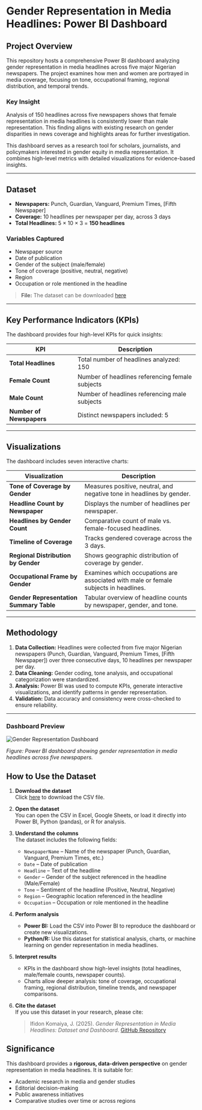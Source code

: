 # Gender Representation in Media Headlines: Power BI Dashboard

## Project Overview
This repository hosts a comprehensive Power BI dashboard analyzing gender representation in media headlines across five major Nigerian newspapers. The project examines how men and women are portrayed in media coverage, focusing on tone, occupational framing, regional distribution, and temporal trends. 

### Key Insight
Analysis of 150 headlines across five newspapers shows that female representation in media headlines is consistently lower than male representation. This finding aligns with existing research on gender disparities in news coverage and highlights areas for further investigation.


This dashboard serves as a research tool for scholars, journalists, and policymakers interested in gender equity in media representation. It combines high-level metrics with detailed visualizations for evidence-based insights.

---

## Dataset
- **Newspapers:** Punch, Guardian, Vanguard, Premium Times, [Fifth Newspaper]  
- **Coverage:** 10 headlines per newspaper per day, across 3 days  
- **Total Headlines:** 5 × 10 × 3 = **150 headlines**  

### Variables Captured
- Newspaper source  
- Date of publication  
- Gender of the subject (male/female)  
- Tone of coverage (positive, neutral, negative)  
- Region  
- Occupation or role mentioned in the headline  

> **File:**
>The dataset can be downloaded [here](https://github.com/Janetkomaiya/E-commerce-Projects/blob/main/Newspaper%20Headlines.csv)


---

## Key Performance Indicators (KPIs)
The dashboard provides four high-level KPIs for quick insights:

| KPI | Description |
|-----|-------------|
| **Total Headlines** | Total number of headlines analyzed: 150 |
| **Female Count** | Number of headlines referencing female subjects |
| **Male Count** | Number of headlines referencing male subjects |
| **Number of Newspapers** | Distinct newspapers included: 5 |

---

## Visualizations
The dashboard includes seven interactive charts:

| Visualization | Description |
|---------------|-------------|
| **Tone of Coverage by Gender** | Measures positive, neutral, and negative tone in headlines by gender. |
| **Headline Count by Newspaper** | Displays the number of headlines per newspaper. |
| **Headlines by Gender Count** | Comparative count of male vs. female-focused headlines. |
| **Timeline of Coverage** | Tracks gendered coverage across the 3 days. |
| **Regional Distribution by Gender** | Shows geographic distribution of coverage by gender. |
| **Occupational Frame by Gender** | Examines which occupations are associated with male or female subjects in headlines. |
| **Gender Representation Summary Table** | Tabular overview of headline counts by newspaper, gender, and tone. |

---

## Methodology
1. **Data Collection:** Headlines were collected from five major Nigerian newspapers (Punch, Guardian, Vanguard, Premium Times, [Fifth Newspaper]) over three consecutive days, 10 headlines per newspaper per day.  
2. **Data Cleaning:** Gender coding, tone analysis, and occupational categorization were standardized.  
3. **Analysis:** Power BI was used to compute KPIs, generate interactive visualizations, and identify patterns in gender representation.  
4. **Validation:** Data accuracy and consistency were cross-checked to ensure reliability.

---

### Dashboard Preview

![Gender Representation Dashboard](https://raw.githubusercontent.com/Janetkomaiya/Gender-Representation-in-Media-Headlines/d28c469bbc0bfb6b40fa9b059e4f52d05b68ecf2/gender_representation_Dashboard.png)

*Figure: Power BI dashboard showing gender representation in media headlines across five newspapers.*

## How to Use the Dataset

1. **Download the dataset**  
   Click [here](https://raw.githubusercontent.com/Janetkomaiya/E-commerce-Projects/main/Newspaper%20Headlines.csv) to download the CSV file.

2. **Open the dataset**  
   You can open the CSV in Excel, Google Sheets, or load it directly into Power BI, Python (pandas), or R for analysis.

3. **Understand the columns**  
   The dataset includes the following fields:
   - `NewspaperName` – Name of the newspaper (Punch, Guardian, Vanguard, Premium Times, etc.)
   - `Date` – Date of publication
   - `Headline` – Text of the headline
   - `Gender` – Gender of the subject referenced in the headline (Male/Female)
   - `Tone` – Sentiment of the headline (Positive, Neutral, Negative)
   - `Region` – Geographic location referenced in the headline
   - `Occupation` – Occupation or role mentioned in the headline

4. **Perform analysis**  
   - **Power BI:** Load the CSV into Power BI to reproduce the dashboard or create new visualizations.  
   - **Python/R:** Use this dataset for statistical analysis, charts, or machine learning on gender representation in media headlines.  

5. **Interpret results**  
   - KPIs in the dashboard show high-level insights (total headlines, male/female counts, newspaper counts).  
   - Charts allow deeper analysis: tone of coverage, occupational framing, regional distribution, timeline trends, and newspaper comparisons.  

6. **Cite the dataset**  
   If you use this dataset in your research, please cite:

   > Ifidon Komaiya, J. (2025). *Gender Representation in Media Headlines: Dataset and Dashboard*. [GitHub Repository](https://github.com/Janetkomaiya/Gender-Representation-in-Media-Headlines)


## Significance
This dashboard provides a **rigorous, data-driven perspective** on gender representation in media headlines. It is suitable for:  
- Academic research in media and gender studies  
- Editorial decision-making  
- Public awareness initiatives  
- Comparative studies over time or across regions  

